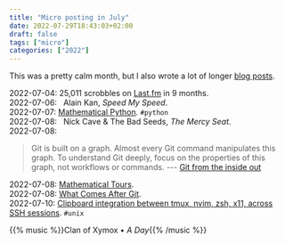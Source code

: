 ```yaml
---
title: "Micro posting in July"
date: 2022-07-29T18:43:03+02:00
draft: false
tags: ["micro"]
categories: ["2022"]
---
```


This was a pretty calm month, but I also wrote a lot of longer [blog posts].

<a href="#" style="text-decoration: none;">2022-07-04</a>: 25,011 scrobbles on [Last.fm](https://www.last.fm/user/even4void) in 9 months.<br>
<a href="#" style="text-decoration: none;">2022-07-06</a>: <a href="" class="iconfont icon-music" title="rss"></a> &nbsp; Alain Kan, _Speed My Speed_.<br>
<a href="#" style="text-decoration: none;">2022-07-07</a>: [Mathematical Python](https://personal.math.ubc.ca/~pwalls/math-python/). `#python`<br>
<a href="#" style="text-decoration: none;">2022-07-08</a>: <a href="" class="iconfont icon-music" title="rss"></a> &nbsp; Nick Cave & The Bad Seeds, _The Mercy Seat_.<br>
<a href="#" style="text-decoration: none;">2022-07-08</a>:

> Git is built on a graph. Almost every Git command manipulates this graph. To understand Git deeply, focus on the properties of this graph, not workflows or commands. --- [Git from the inside out](https://codewords.recurse.com/issues/two/git-from-the-inside-out)<br>

<a href="#" style="text-decoration: none;">2022-07-08</a>: [Mathematical Tours](https://mathematical-tours.github.io/).<br>
<a href="#" style="text-decoration: none;">2022-07-08</a>: [What Comes After Git](https://matt-rickard.com/what-comes-after-git/).<br>
<a href="#" style="text-decoration: none;">2022-07-10</a>: [Clipboard integration between tmux, nvim, zsh, x11, across SSH sessions](https://blog.landofcrispy.com/index.php/2021/01/06/clipboard-integration-between-tmux-nvim-zsh-x11-across-ssh-sessions/). `#unix`<br>

{{% music %}}Clan of Xymox • _A Day_{{% /music %}}

[blog posts]: /post/

